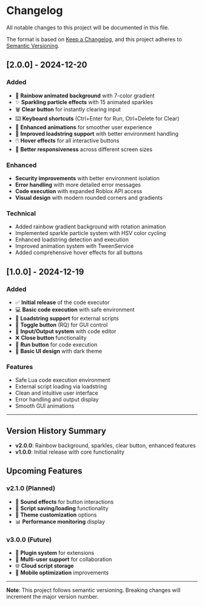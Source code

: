 # Changelog

All notable changes to this project will be documented in this file.

The format is based on [Keep a Changelog](https://keepachangelog.com/en/1.0.0/),
and this project adheres to [Semantic Versioning](https://semver.org/spec/v2.0.0.html).

## [2.0.0] - 2024-12-20

### Added
- 🌈 **Rainbow animated background** with 7-color gradient
- ✨ **Sparkling particle effects** with 15 animated sparkles
- 🗑️ **Clear button** for instantly clearing input
- ⌨️ **Keyboard shortcuts** (Ctrl+Enter for Run, Ctrl+Delete for Clear)
- 🎨 **Enhanced animations** for smoother user experience
- 🔗 **Improved loadstring support** with better environment handling
- 🖱️ **Hover effects** for all interactive buttons
- 📱 **Better responsiveness** across different screen sizes

### Enhanced
- **Security improvements** with better environment isolation
- **Error handling** with more detailed error messages
- **Code execution** with expanded Roblox API access
- **Visual design** with modern rounded corners and gradients

### Technical
- Added rainbow gradient background with rotation animation
- Implemented sparkle particle system with HSV color cycling
- Enhanced loadstring detection and execution
- Improved animation system with TweenService
- Added comprehensive hover effects for all buttons

## [1.0.0] - 2024-12-19

### Added
- ✅ **Initial release** of the code executor
- 💻 **Basic code execution** with safe environment
- 🔗 **Loadstring support** for external scripts
- 🎯 **Toggle button** (RQ) for GUI control
- 📝 **Input/Output system** with code editor
- ❌ **Close button** functionality
- 🏃 **Run button** for code execution
- 🎨 **Basic UI design** with dark theme

### Features
- Safe Lua code execution environment
- External script loading via loadstring
- Clean and intuitive user interface
- Error handling and output display
- Smooth GUI animations

---

## Version History Summary

- **v2.0.0**: Rainbow background, sparkles, clear button, enhanced features
- **v1.0.0**: Initial release with core functionality

## Upcoming Features

### v2.1.0 (Planned)
- 🎵 **Sound effects** for button interactions
- 📁 **Script saving/loading** functionality
- 🎨 **Theme customization** options
- 📊 **Performance monitoring** display

### v3.0.0 (Future)
- 🔌 **Plugin system** for extensions
- 👥 **Multi-user support** for collaboration
- 🌐 **Cloud script storage**
- 📱 **Mobile optimization** improvements

---

**Note**: This project follows semantic versioning. Breaking changes will increment the major version number.